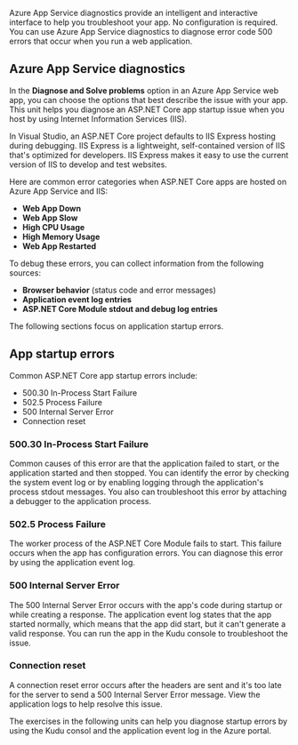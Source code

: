 Azure App Service diagnostics provide an intelligent and interactive interface to help you troubleshoot your app. No configuration is required. You can use Azure App Service diagnostics to diagnose error code 500 errors that occur when you run a web application.

## Azure App Service diagnostics

In the **Diagnose and Solve problems** option in an Azure App Service web app, you can choose the options that best describe the issue with your app. This unit helps you diagnose an ASP.NET Core app startup issue when you host by using Internet Information Services (IIS).

In Visual Studio, an ASP.NET Core project defaults to IIS Express hosting during debugging. IIS Express is a lightweight, self-contained version of IIS that's optimized for developers. IIS Express makes it easy to use the current version of IIS to develop and test websites. 

Here are common error categories when ASP.NET Core apps are hosted on Azure App Service and IIS:

- **Web App Down**
- **Web App Slow**
- **High CPU Usage**
- **High Memory Usage**
- **Web App Restarted**

To debug these errors, you can collect information from the following sources:

- **Browser behavior** (status code and error messages)
- **Application event log entries**
- **ASP.NET Core Module stdout and debug log entries**

The following sections focus on application startup errors.

## App startup errors

Common ASP.NET Core app startup errors include:

- 500.30 In-Process Start Failure
- 502.5 Process Failure
- 500 Internal Server Error
- Connection reset

### 500.30 In-Process Start Failure

Common causes of this error are that the application failed to start, or the application started and then stopped. You can identify the error by checking the system event log or by enabling logging through the application's process stdout messages. You also can troubleshoot this error by attaching a debugger to the application process.

### 502.5 Process Failure

The worker process of the ASP.NET Core Module fails to start. This failure occurs when the app has configuration errors. You can diagnose this error by using the application event log.

### 500 Internal Server Error

The 500 Internal Server Error occurs with the app's code during startup or while creating a response. The application event log states that the app started normally, which means that the app did start, but it can't generate a valid response. You can run the app in the Kudu console to troubleshoot the issue.

### Connection reset

A connection reset error occurs after the headers are sent and it's too late for the server to send a 500 Internal Server Error message. View the application logs to help resolve this issue.

The exercises in the following units can help you diagnose startup errors by using the Kudu consol and the application event log in the Azure portal.
